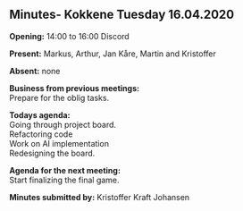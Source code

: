## Minutes- Kokkene Tuesday 16.04.2020
**Opening:**
14:00 to 16:00 Discord

**Present:**
    Markus, Arthur, Jan Kåre,  Martin and Kristoffer

**Absent:**
    none

**Business from previous meetings:**\
     Prepare for the oblig tasks. 
	
**Todays agenda:**\
    Going through project board.\
    Refactoring code\
    Work on AI implementation\
    Redesigning the board.
    
**Agenda for the next meeting:**\
    Start finalizing the final game.

**Minutes submitted by:**
    Kristoffer Kraft Johansen